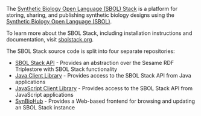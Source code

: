 
The [Synthetic Biology Open Language (SBOL) Stack](http://sbolstack.org) is a platform for storing, sharing, and publishing synthetic biology designs using the [Synthetic Biology Open Language (SBOL)](http://sbolstandard.org).

To learn more about the SBOL Stack, including installation instructions and documentation, visit [sbolstack.org](http://sbolstack.org).

The SBOL Stack source code is split into four separate repositories:

* [SBOL Stack API](https://github.com/ICO2S/sbolstack-api) - Provides an abstraction over the Sesame RDF Triplestore with SBOL Stack functionality
* [Java Client Library](https://github.com/ICO2S/sbolstack-client-java) - Provides access to the SBOL Stack API from Java applications
* [JavaScript Client Library](https://github.com/ICO2S/sbolstack-frontend-js) - Provides access to the SBOL Stack API from JavaScript applications
* [SynBioHub](https://github.com/ICO2S/synbiohub) - Provides a Web-based frontend for browsing and updating an SBOL Stack instance



